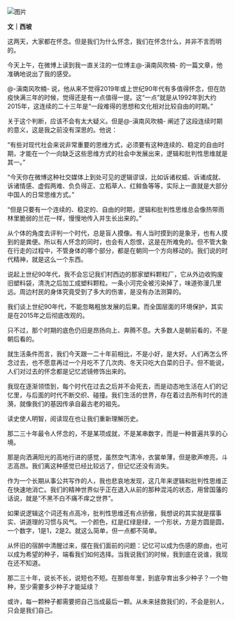 ![图片](https://mmbiz.qpic.cn/mmbiz_jpg/ewQwxBMndgyICu3VJU0bau0iceHsA5K4ymFJW4JKCdec7lUZgybIZSeBCNBSGcHGmZG4fu4Ag52xBk66o70DlAQ/640?wx_fmt=jpeg&wxfrom=5&wx_lazy=1&wx_co=1)

**文｜西坡**

这两天，大家都在怀念。但是我们为什么怀念，我们在怀念什么，并非不言而明的。

今天上午，在微博上读到我一直关注的一位博主@-滇南风吹楠- 的一篇文章，他准确地说出了我的感受。

@-滇南风吹楠- 说，他从来不觉得2019年或上世纪90年代有多值得怀念，但在防疫快满三年的时候，觉得还是有一点值得一提。这“一点”就是从1992年到大约2015年，这连续的二十三年是“一段难得的思想和文化相对比较自由的时期。”

关于这个判断，应该不会有太大疑义。但是@-滇南风吹楠- 阐述了这段连续时期的意义，这是我之前没有深思的。他说：

“有些对现代社会来说非常重要的思维方式，必须要有这种连续的、稳定的自由时期，才能在一个一向缺乏这些思维方式的社会中发展出来，逻辑和批判性思维就是其一。”

“今天你在微博这种社交媒体上到处可见的逻辑谬误，比如诉诸权威、诉诸成就、诉诸情感、虚假两难、负负得正、立稻草人、红鲱鱼等等，实际上一直就是大部分中国人的日常思维方式。”

“但是只要有一个连续的、稳定的、自由的时期，逻辑和批判性思维总会像热带雨林里脆弱的兰花一样，慢慢地传入并生长出来的。”

从个体的角度去评判一个时代，总是盲人摸像。有人当时摸到的是象牙，也有人摸到的是粪便。所以有人怀念的同时，也会有人怨恨，这是在所难免的。但不管大象在行走的过程中，不管身体的哪个部分，都是在朝同一个方向移动的。我们说的时代精神，就是这么一个东西。

说起上世纪90年代，我不会忘记我们村西边的那家塑料颗粒厂，它从外边收购废旧塑料袋，清洗之后加工成塑料颗粒。一条小河完全被污染掉了，味道弥漫几里远。周边村民的身体究竟受到了多大的伤害，是没有办法测算的。

我们谈上世纪90年代，不能忽略粗放发展的后果。而全国层面的环境保护，其实是在2015年之后彻底改观的。

只不过，那个时期的底色仍旧是昂扬向上、奔腾不息。大多数人是朝前看的，不是朝后看的。

就生活条件而言，我们今天跟一二十年前相比，不是小好，是大好。人们再怎么怀念过去，也不愿意再过一个月吃不了几次肉、冬天只吃大白菜的日子。但不能说，人们对过去的怀念都是记忆滤镜修饰出来的。

我现在逐渐领悟到，每个时代在过去之后并不会死去，而是动态地生活在人们的记忆里，与后面的时代不断交织、碰撞。我们生活的世界，存在着过去所有时代的涟漪，就像我们的基因传承自最古老的祖先。

读史使人明智，阅读现在也让我们重新理解历史。

那二三十年最令人怀念的，不是某项成就，不是某串数字，而是一种普遍共享的心境。

那是向洒满阳光的高地行进的感觉，虽然空气清冷，衣裳单薄，但是歌声嘹亮，斗志高昂。我们离这种感觉已经比较远了，但记忆还没有消失。

作为一个长期从事公共写作的人，我也悲哀地发现，这几年来逻辑和批判性思维正在快速地消亡。我们的精神世界似乎正在退入从前的那种混沌的状态，用曾国藩的话说，就是“不黑不白不痛不痒之世界”。

如果说逻辑这个词还有点高冷，批判性思维还有点骄傲，我想说的其实就是摆事实、讲道理的习惯与风气。一个颜色，红是红绿是绿，一个形状，方是方圆是圆，一个数字，1是1，2是2。就这么简单，但一点都不简单。

从怀旧的宿醉中清醒过来，摆在我们面前的问题：记忆可以成为伤感的原由，也可以成为希望的种子，端看我们如何选择。当我说我们的时候，我到底在说谁，我现在还不知道。

那二三十年，说长不长，说短也不短。在那些年里，到底孕育出多少种子？一个物种，至少需要多少种子才能延续？

或许，每一颗种子都需要把自己当成最后一颗。从未来拯救我们的，不会是别人，只会是我们自己。